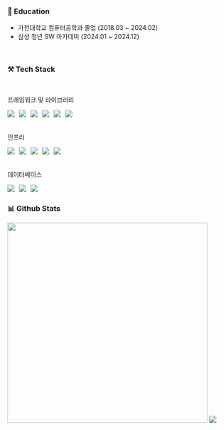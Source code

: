 ### :book: Education
<ul>
     <li>가천대학교 컴퓨터공학과 졸업 (2018.03 ~ 2024.02)</li>
     <li>삼성 청년 SW 아카데미 (2024.01 ~ 2024.12)</li>
</ul>

<br>

### ⚒️ Tech Stack
<br>

프레임워크 및 라이브러리
<div> <span style="margin-right: 6px;"><img src="https://img.shields.io/badge/Spring Boot-6DB33F?style=flat-square&logo=springboot&logoColor=white"/></span> <span style="margin-right: 6px;"><img src="https://img.shields.io/badge/Spring Security-6DB33F?style=flat-square&logo=springsecurity&logoColor=white"/></span> <span style="margin-right: 6px;"><img src="https://img.shields.io/badge/JPA-007396?style=flat-square&logo=hibernate&logoColor=white"/></span> <span style="margin-right: 6px;"><img src="https://img.shields.io/badge/QueryDSL-007396?style=flat-square&logo=querydsl&logoColor=white"/></span> <span style="margin-right: 6px;"><img src="https://img.shields.io/badge/MyBatis-B31B1B?style=flat-square&logo=mybatis&logoColor=white"/></span> <span style="margin-right: 6px;"><img src="https://img.shields.io/badge/JavaScript-%23323330.svg?style=flat-square&logo=javascript&logoColor=%23F7DF1E"/></span> </div>
<br>

인프라
<div> <span style="margin-right: 6px;"><img src="https://img.shields.io/badge/Nginx-%23009639.svg?style=flat-square&logo=nginx&logoColor=white"/></span> <span style="margin-right: 6px;"><img src="https://img.shields.io/badge/AWS-232F3E?style=flat-square&logo=amazonaws&logoColor=white"/></span> <span style="margin-right: 6px;"><img src="https://img.shields.io/badge/GitHub Actions-2088FF?style=flat-square&logo=githubactions&logoColor=white"/></span> <span style="margin-right: 6px;"><img src="https://img.shields.io/badge/Jenkins-%232C5263?style=flat-square&logo=jenkins&logoColor=white"/></span> <span style="margin-right: 6px;"><img src="https://img.shields.io/badge/Docker-%230db7ed?style=flat-square&logo=docker&logoColor=white"/></span> </div>

<br>

데이터베이스
<div> <span style="margin-right: 6px;"><img src="https://img.shields.io/badge/MySQL-4479A1.svg?style=flat-square&logo=mysql&logoColor=white"/></span> <span style="margin-right: 6px;"><img src="https://img.shields.io/badge/Redis-DC382D?style=flat-square&logo=redis&logoColor=white"/></span> <span style="margin-right: 6px;"><img src="https://img.shields.io/badge/Oracle-F80000?style=flat-square&logo=oracle&logoColor=white"/></span> </div>


### 📊 Github Stats
<div align="left">
        <img src="https://github-readme-stats.vercel.app/api?username=hyeon8571&show_icons=true&theme=radical" width="450">
        <img src="https://github-readme-stats.vercel.app/api/top-langs/?username=hyeon8571&layout=compact&theme=tokyonight">
</div>

<!--
<br>

### 🐳 Algorithm
<img src="http://mazassumnida.wtf/api/v2/generate_badge?boj=zx8571" width="350">
-->

